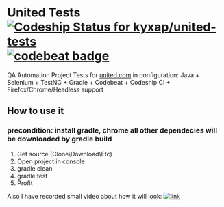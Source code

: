 # United Tests [![Codeship Status for kyxap/united-tests](https://app.codeship.com/projects/745d4da0-4294-0135-0a47-1e53a873ac55/status?branch=master)](https://app.codeship.com/projects/230365) [![codebeat badge](https://codebeat.co/badges/5fda7f89-219e-47f6-9e94-c04f30ed66d7)](https://codebeat.co/projects/github-com-kyxap-united-tests-master)

QA Automation Project Tests for [united.com](http://united.com/ual/en/us/) in configuration:
Java + Selenium + TestNG + Gradle + Codebeat + Codeship CI + Firefox/Chrome/Headless support

## How to use it
### precondition: install gradle, chrome all other dependecies will be downloaded by gradle build

1. Get source (Clone\Download\Etc)
2. Open project in console
3. gradle clean
4. gradle test
5. Profit

Also I have recorded small video about how it will look:
[![link](https://content.screencast.com/users/kyxap/folders/Jing/media/b913f9c2-9fd9-41bb-8322-7b9048bb6046/00000021.png)](https://screencast.com/t/Gcb25sztx1Kl)
